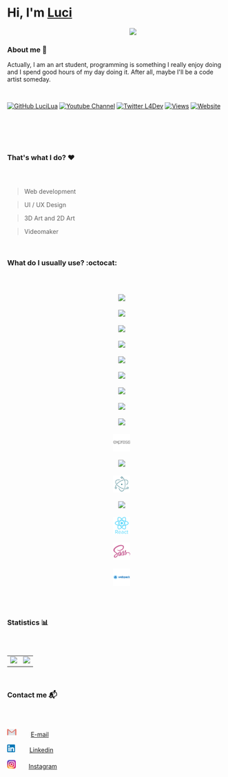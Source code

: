 # **Hi, I'm <a href="https://www.linkedin.com/in/l%C3%BAcia-guelber-837a50185/">Luci</a>**
<img align='right' src="https://i.pinimg.com/originals/75/8f/1c/758f1cd8cede9c3e4711306fc030f4ce.gif" width="220">
</br>

### **About me** 👋
<p align="left">
Actually, I am an art student, programming is something I really enjoy doing and I spend good hours of my day doing it. After all, maybe I'll be a code artist someday.
</p>
</br>

[![GitHub LuciLua](https://img.shields.io/github/followers/LuciLua?label=follow&style=social)](https://github.com/LuciLua) [![Youtube Channel](https://img.shields.io/youtube/channel/subscribers/UCIbJuoAAdTP9rClO7mK-aVg?color=00cc00)](https://www.youtube.com/channel/UCIbJuoAAdTP9rClO7mK-aVg) [![Twitter L4Dev](https://img.shields.io/twitter/follow/L4dev)](https://twitter.com/L4dev) [![Views](https://komarev.com/ghpvc/?username=LuciLua&label=Profile+views&color=lightgrey&style=flat)](https://github.com/LuciLua) [![Website](https://img.shields.io/badge/Portfolio-%23555?logo=googleChrome&logoColor=ddd)](https://luci-lua.tk/)


</br>

## 

</br>

### <b>That's what I do?</b> :hearts:
##

</br>

>  Web development 

>  UI / UX Design 

> 3D Art and 2D Art 

> Videomaker


</br>

### <b>What do I usually use?</b> :octocat:
##

<p align="center">
</br>
  <code>
    <img
    height="40px"
    src="https://camo.githubusercontent.com/57f528d363944ba0c4151826973ce5dda859c2f9e9ada8798e22c677c180ead4/68747470733a2f2f696d672e69636f6e73382e636f6d2f666c75656e742f3234302f3030303030302f76697375616c2d73747564696f2d636f64652d323031392e706e67"/>
  </code>⠀<code>
    <img
    height="40px"
    src="https://camo.githubusercontent.com/937d189e89eebf19ca83d796f68380657645f49a05c9ef6fbc00020ff7ab32f9/68747470733a2f2f696d672e69636f6e73382e636f6d2f636f6c6f722f3234302f3030303030302f68746d6c2d352e706e67"/>
  </code>⠀<code>
    <img
    href="https://www.w3schools.com/css/"
    height="40px"
    src="https://camo.githubusercontent.com/7131f4436c32be236b582de559e96e8bc298c85f54006f02696b054c5930b2b4/68747470733a2f2f696d672e69636f6e73382e636f6d2f636f6c6f722f3234302f3030303030302f637373332e706e67"/>
  </code>⠀<code>
    <img
    height="40px"
    src="https://camo.githubusercontent.com/30223dd4dad432d13a8b95ce5cb7ea20825858f8ebce349e6945f931ced4e1bf/68747470733a2f2f696d672e69636f6e73382e636f6d2f636f6c6f722f3234302f3030303030302f6a6176617363726970742e706e67"/>
  </code>⠀<code>
    <img
    height="40px"
    src="https://camo.githubusercontent.com/0fdac9571fe0749b0982007f44a8c09992014ea1d3736a960fc0f5b24391619f/68747470733a2f2f696d672e69636f6e73382e636f6d2f636f6c6f722f3234302f3030303030302f747970657363726970742e706e67"/>
  </code>⠀<code>
    <img
    height="40px"
    src="https://camo.githubusercontent.com/fea5acac7226ad7d4cb97b7ddc9bca876c546e4c969d4125b76098e401cc4203/68747470733a2f2f696d672e69636f6e73382e636f6d2f636f6c6f722f3234302f3030303030302f707974686f6e2e706e67"/>
  </code>⠀<code>
    <img
    height="40px"
    src="https://camo.githubusercontent.com/db5248fc3425ae9af90ab77b209d96f858fc8dfab4dc3ba71532a64b2e7f38f6/68747470733a2f2f696d672e69636f6e73382e636f6d2f636f6c6f722f39362f3030303030302f7562756e74752d2d76312e706e67"/>
  </code>⠀<code>
    <img
    height="40px"
    src="https://camo.githubusercontent.com/87fa402da6f8a5b81d55c7bcf51e6038898ad37cd162aa3927b44f98c68914b7/68747470733a2f2f696d672e69636f6e73382e636f6d2f636f6c6f722f3234302f3030303030302f77696e646f77732d31302e706e67"/>
  </code>⠀<code>
    <img
    href="https://babeljs.io/"
    height="40px"
    src="https://www.vectorlogo.zone/logos/babeljs/babeljs-icon.svg"/>
  </code>⠀<code>
    <img
    href="https://expressjs.com"
    height="40px"
    src="https://raw.githubusercontent.com/devicons/devicon/master/icons/express/express-original-wordmark.svg"/>
  </code>⠀<code>
    <img
    href="https://www.blender.org/"
    height="40px"
    src="https://download.blender.org/branding/community/blender_community_badge_white.svg"/>
  </code>⠀<code>
    <img
    href="https://www.electronjs.org"
    height="40px"
    src="https://raw.githubusercontent.com/devicons/devicon/master/icons/electron/electron-original.svg"/>
  </code>⠀<code>
    <img
    href="https://www.figma.com/"
    height="40px"
    src="https://www.vectorlogo.zone/logos/figma/figma-icon.svg"/>
  </code>⠀<code>
    <img
    href="https://reactjs.org/"
    height="40px"
    src="https://raw.githubusercontent.com/devicons/devicon/master/icons/react/react-original-wordmark.svg"/>
  </code>⠀<code>
    <img
    href="https://sass-lang.com"
    height="40px"
    src="https://raw.githubusercontent.com/devicons/devicon/master/icons/sass/sass-original.svg"/>
  </code>⠀<code>
    <img
    href="https://webpack.js.org"
    height="40px"
    src="https://raw.githubusercontent.com/devicons/devicon/d00d0969292a6569d45b06d3f350f463a0107b0d/icons/webpack/webpack-original-wordmark.svg"/>
  </code>⠀
</p>
</br>

### <b>Statistics :bar_chart: </b>
##
</br>
<table align="center">
  <tr>
    <td>
      <img width="300px" src="https://github-readme-stats.vercel.app/api/top-langs/?username=LuciLua&layout=compact&bg_color=DEG,f0f0f0f0,e8e8e8&text_color=2d2d2d&hide_border=false&locale=en&hide_title=true"/>
    </td>
    <td>
      <img width="340px" src="https://github-readme-stats.vercel.app/api?username=LuciLua&bg_color=f0f0f0f0&title_color=f00000&text_color=000000&&hide_border=false&icon_color=ff2222&show_icons=true&include_all_commits=true&hide_title=true" />
    </td>
  </tr>  
</table>
</br>


### <b>Contact me :mailbox_with_mail:</b>
## 
</br>

<img
  src="gmail.png"
  width="21px"/>
  ﾠﾠ [E-mail](mailto:luci.lua81@gmail.com)

<img
  src="ln.png"
  width="18px">
  ﾠﾠ [Linkedin](https://www.linkedin.com/in/l%C3%BAcia-guelber-837a50185/)

<img
  src="insta.png"
  width="20px">
   ﾠﾠ[Instagram](https://www.instagram.com/luci_lua81/)
